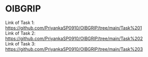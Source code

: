 # OIBGRIP
Link of Task 1: https://github.com/PriyankaSP0910/OIBGRIP/tree/main/Task%201                                                                                                                
Link of Task 2: https://github.com/PriyankaSP0910/OIBGRIP/tree/main/Task%202                                                                                                                 
Link of Task 3: https://github.com/PriyankaSP0910/OIBGRIP/tree/main/Task%203
